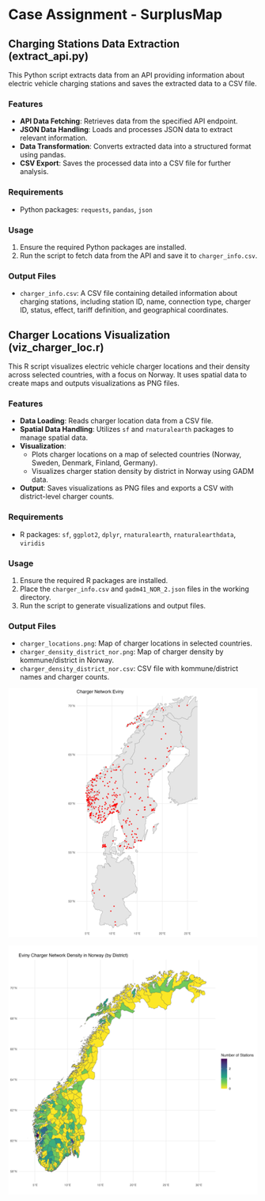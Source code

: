 # Case Assignment - SurplusMap

## Charging Stations Data Extraction (extract_api.py)

This Python script extracts data from an API providing information about electric vehicle charging stations and saves the extracted data to a CSV file.

### Features

- **API Data Fetching**: Retrieves data from the specified API endpoint.
- **JSON Data Handling**: Loads and processes JSON data to extract relevant information.
- **Data Transformation**: Converts extracted data into a structured format using pandas.
- **CSV Export**: Saves the processed data into a CSV file for further analysis.

### Requirements

- Python packages: `requests`, `pandas`, `json`

### Usage

1. Ensure the required Python packages are installed.
2. Run the script to fetch data from the API and save it to `charger_info.csv`.

### Output Files

- `charger_info.csv`: A CSV file containing detailed information about charging stations, including station ID, name, connection type, charger ID, status, effect, tariff definition, and geographical coordinates.


## Charger Locations Visualization (viz_charger_loc.r)

This R script visualizes electric vehicle charger locations and their density across selected countries, with a focus on Norway. It uses spatial data to create maps and outputs visualizations as PNG files.

### Features

- **Data Loading**: Reads charger location data from a CSV file.
- **Spatial Data Handling**: Utilizes `sf` and `rnaturalearth` packages to manage spatial data.
- **Visualization**: 
  - Plots charger locations on a map of selected countries (Norway, Sweden, Denmark, Finland, Germany).
  - Visualizes charger station density by district in Norway using GADM data.
- **Output**: Saves visualizations as PNG files and exports a CSV with district-level charger counts.

### Requirements

- R packages: `sf`, `ggplot2`, `dplyr`, `rnaturalearth`, `rnaturalearthdata`, `viridis`

### Usage

1. Ensure the required R packages are installed.
2. Place the `charger_info.csv` and `gadm41_NOR_2.json` files in the working directory.
3. Run the script to generate visualizations and output files.

### Output Files

- `charger_locations.png`: Map of charger locations in selected countries.
- `charger_density_district_nor.png`: Map of charger density by kommune/district in Norway.
- `charger_density_district_nor.csv`: CSV file with kommune/district names and charger counts.

![Charger Netowork Eviny](charger_locations.png)

![Charger Density by District in Norway](charger_density_district_nor.png)
